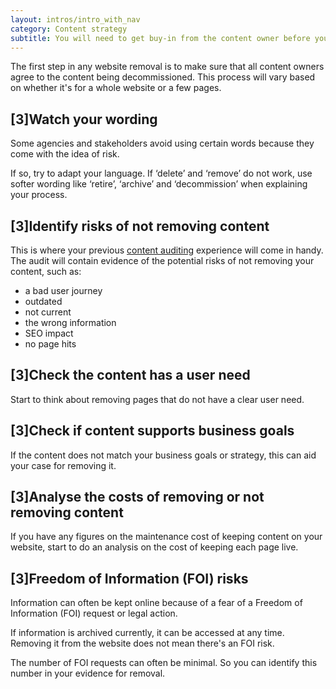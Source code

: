 ```yaml
---
layout: intros/intro_with_nav
category: Content strategy
subtitle: You will need to get buy-in from the content owner before you can take anything off your website.
---
```


The first step in any website removal is to make sure that all content owners agree to the content being decommissioned. This process will vary based on whether it's for a whole website or a few pages.

## [3]Watch your wording

Some agencies and stakeholders avoid using certain words because they come with the idea of risk.

If so, try to adapt your language. If ‘delete’ and ‘remove’ do not work, use softer wording like ‘retire’, ‘archive’ and ‘decommission’ when explaining your process.

## [3]Identify risks of not removing content

This is where your previous [content auditing](/content-strategy/content-auditing/) experience will come in handy. The audit will contain evidence of the potential risks of not removing your content, such as:
- a bad user journey
- outdated
- not current
- the wrong information
- SEO impact
- no page hits

## [3]Check the content has a user need

Start to think about removing pages that do not have a clear user need.

## [3]Check if content supports business goals

If the content does not match your business goals or strategy, this can aid your case for removing it.

## [3]Analyse the costs of removing or not removing content

If you have any figures on the maintenance cost of keeping content on your website, start to do an analysis on the cost of keeping each page live.

## [3]Freedom of Information (FOI) risks

Information can often be kept online because of a fear of a Freedom of Information (FOI) request or legal action.

If information is archived currently, it can be accessed at any time. Removing it from the website does not mean there's an FOI risk.

The number of FOI requests can often be minimal. So you can identify this number in your evidence for removal.
